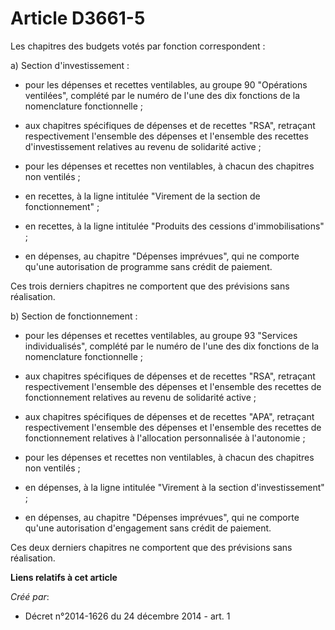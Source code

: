 # Article D3661-5

Les chapitres des budgets votés par fonction correspondent : 

a) Section d'investissement : 

- pour les dépenses et recettes ventilables, au groupe 90 "Opérations ventilées", complété par le numéro de l'une des dix
fonctions de la nomenclature fonctionnelle ; 

- aux chapitres spécifiques de dépenses et de recettes "RSA", retraçant respectivement l'ensemble des dépenses et l'ensemble
des recettes d'investissement relatives au revenu de solidarité active ; 

- pour les dépenses et recettes non ventilables, à chacun des chapitres non ventilés ; 

- en recettes, à la ligne intitulée "Virement de la section de fonctionnement" ; 

- en recettes, à la ligne intitulée "Produits des cessions d'immobilisations" ; 

- en dépenses, au chapitre "Dépenses imprévues", qui ne comporte qu'une autorisation de programme sans crédit de paiement. 

Ces trois derniers chapitres ne comportent que des prévisions sans réalisation. 

b) Section de fonctionnement : 

- pour les dépenses et recettes ventilables, au groupe 93 "Services individualisés", complété par le numéro de l'une des dix
fonctions de la nomenclature fonctionnelle ; 

- aux chapitres spécifiques de dépenses et de recettes "RSA", retraçant respectivement l'ensemble des dépenses et l'ensemble
des recettes de fonctionnement relatives au revenu de solidarité active ; 

- aux chapitres spécifiques de dépenses et de recettes "APA", retraçant respectivement l'ensemble des dépenses et l'ensemble
des recettes de fonctionnement relatives à l'allocation personnalisée à l'autonomie ; 

- pour les dépenses et recettes non ventilables, à chacun des chapitres non ventilés ; 

- en dépenses, à la ligne intitulée "Virement à la section d'investissement" ; 

- en dépenses, au chapitre "Dépenses imprévues", qui ne comporte qu'une autorisation d'engagement sans crédit de paiement. 

Ces deux derniers chapitres ne comportent que des prévisions sans réalisation.

**Liens relatifs à cet article**

_Créé par_:

  - Décret n°2014-1626 du 24 décembre 2014 - art. 1
